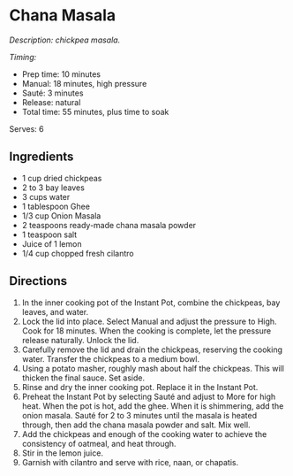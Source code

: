 # Chana Masala

*Description: chickpea masala.*

*Timing:*

- Prep time: 10 minutes
- Manual: 18 minutes, high pressure
- Sauté: 3 minutes
- Release: natural
- Total time: 55 minutes, plus time to soak

Serves: 6

## Ingredients

- 1 cup dried chickpeas
- 2 to 3 bay leaves
- 3 cups water
- 1 tablespoon Ghee
- 1/3 cup Onion Masala
- 2 teaspoons ready-made chana masala powder
- 1 teaspoon salt
- Juice of 1 lemon
- 1/4 cup chopped fresh cilantro

## Directions

1. In the inner cooking pot of the Instant Pot, combine the chickpeas, bay leaves, and water.
2. Lock the lid into place. Select Manual and adjust the pressure to High. Cook for 18 minutes. When the cooking is complete, let the pressure release naturally. Unlock the lid.
3. Carefully remove the lid and drain the chickpeas, reserving the cooking water. Transfer the chickpeas to a medium bowl. 
4. Using a potato masher, roughly mash about half the chickpeas. This will thicken the final sauce. Set aside.
5. Rinse and dry the inner cooking pot. Replace it in the Instant Pot.
6. Preheat the Instant Pot by selecting Sauté and adjust to More for high heat. When the pot is hot, add the ghee. When it is shimmering, add the onion masala. Sauté for 2 to 3 minutes until the masala is heated through, then add the chana masala powder and salt. Mix well.
7. Add the chickpeas and enough of the cooking water to achieve the consistency of oatmeal, and heat through.
8. Stir in the lemon juice.
9. Garnish with cilantro and serve with rice, naan, or chapatis.